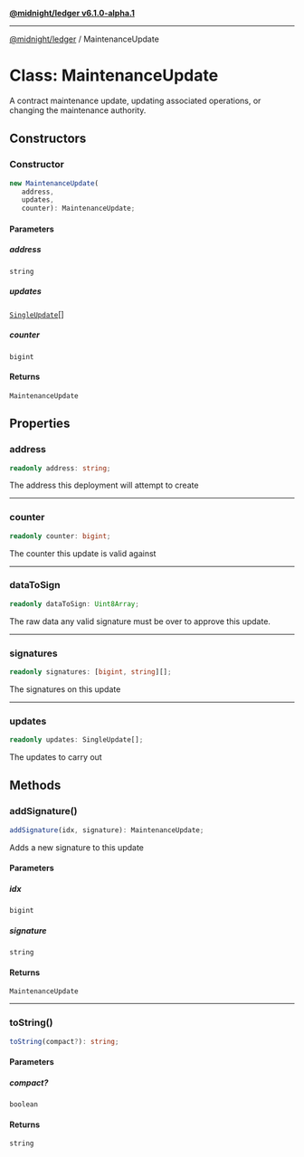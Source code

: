 [**@midnight/ledger v6.1.0-alpha.1**](../README.md)

***

[@midnight/ledger](../globals.md) / MaintenanceUpdate

# Class: MaintenanceUpdate

A contract maintenance update, updating associated operations, or
changing the maintenance authority.

## Constructors

### Constructor

```ts
new MaintenanceUpdate(
   address, 
   updates, 
   counter): MaintenanceUpdate;
```

#### Parameters

##### address

`string`

##### updates

[`SingleUpdate`](../type-aliases/SingleUpdate.md)[]

##### counter

`bigint`

#### Returns

`MaintenanceUpdate`

## Properties

### address

```ts
readonly address: string;
```

The address this deployment will attempt to create

***

### counter

```ts
readonly counter: bigint;
```

The counter this update is valid against

***

### dataToSign

```ts
readonly dataToSign: Uint8Array;
```

The raw data any valid signature must be over to approve this update.

***

### signatures

```ts
readonly signatures: [bigint, string][];
```

The signatures on this update

***

### updates

```ts
readonly updates: SingleUpdate[];
```

The updates to carry out

## Methods

### addSignature()

```ts
addSignature(idx, signature): MaintenanceUpdate;
```

Adds a new signature to this update

#### Parameters

##### idx

`bigint`

##### signature

`string`

#### Returns

`MaintenanceUpdate`

***

### toString()

```ts
toString(compact?): string;
```

#### Parameters

##### compact?

`boolean`

#### Returns

`string`
